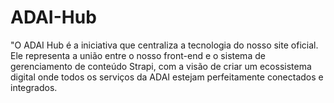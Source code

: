 # ADAI-Hub
"O ADAI Hub é a iniciativa que centraliza a tecnologia do nosso site oficial. Ele representa a união entre o nosso front-end e o sistema de gerenciamento de conteúdo Strapi, com a visão de criar um ecossistema digital onde todos os serviços da ADAI estejam perfeitamente conectados e integrados.
